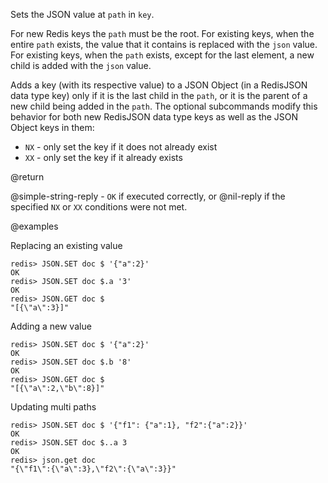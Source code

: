 Sets the JSON value at `path` in `key`.

For new Redis keys the `path` must be the root. For existing keys, when the entire `path` exists, the value that it contains is replaced with the `json` value. For existing keys, when the `path` exists, except for the last element, a new child is added with the `json` value. 

Adds a key (with its respective value) to a JSON Object (in a RedisJSON data type key) only if it is the last child in the `path`, or it is the parent of a new child being added in the `path`. The optional subcommands modify this behavior for both new RedisJSON data type keys as well as the JSON Object keys in them:

*   `NX` - only set the key if it does not already exist
*   `XX` - only set the key if it already exists

@return

@simple-string-reply - `OK` if executed correctly, or @nil-reply if the specified `NX` or `XX`
conditions were not met.

@examples

Replacing an existing value

```
redis> JSON.SET doc $ '{"a":2}'
OK
redis> JSON.SET doc $.a '3'
OK
redis> JSON.GET doc $
"[{\"a\":3}]"
```

Adding a new value

```
redis> JSON.SET doc $ '{"a":2}'
OK
redis> JSON.SET doc $.b '8'
OK
redis> JSON.GET doc $
"[{\"a\":2,\"b\":8}]"
```

Updating multi paths

```
redis> JSON.SET doc $ '{"f1": {"a":1}, "f2":{"a":2}}'
OK
redis> JSON.SET doc $..a 3
OK
redis> json.get doc
"{\"f1\":{\"a\":3},\"f2\":{\"a\":3}}"
```
